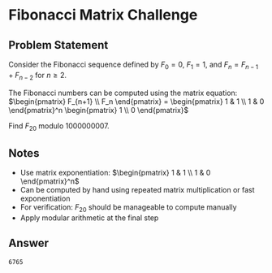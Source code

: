 # Fibonacci Matrix Challenge

## Problem Statement

Consider the Fibonacci sequence defined by $F_0 = 0$, $F_1 = 1$, and $F_n = F_{n-1} + F_{n-2}$ for $n \geq 2$.

The Fibonacci numbers can be computed using the matrix equation:
$\begin{pmatrix} F_{n+1} \\ F_n \end{pmatrix} = \begin{pmatrix} 1 & 1 \\ 1 & 0 \end{pmatrix}^n \begin{pmatrix} 1 \\ 0 \end{pmatrix}$

Find $F_{20}$ modulo 1000000007.

## Notes

- Use matrix exponentiation: $\begin{pmatrix} 1 & 1 \\ 1 & 0 \end{pmatrix}^n$
- Can be computed by hand using repeated matrix multiplication or fast exponentiation
- For verification: $F_{20}$ should be manageable to compute manually
- Apply modular arithmetic at the final step

## Answer

```
6765
```
